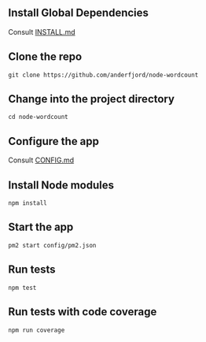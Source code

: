 
## Install Global Dependencies
Consult [INSTALL.md](INSTALL.md)

## Clone the repo
`git clone https://github.com/anderfjord/node-wordcount`

## Change into the project directory
`cd node-wordcount`

## Configure the app
Consult [CONFIG.md](CONFIG.md)

## Install Node modules
`npm install`

## Start the app
`pm2 start config/pm2.json`

## Run tests
`npm test`

## Run tests with code coverage
`npm run coverage`